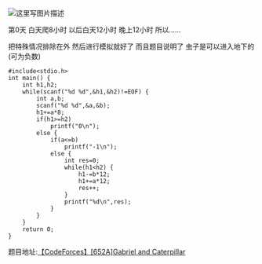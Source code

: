 ![这里写图片描述](http://img.blog.csdn.net/20160407224239299)

第0天 白天爬8小时
以后白天12小时 晚上12小时
所以……

把特殊情况排除在外
然后进行模拟就好了
而且题目说明了
虫子是可以进入地下的(可为负数)

```
#include<stdio.h>
int main() {
	int h1,h2;
	while(scanf("%d %d",&h1,&h2)!=EOF) {
		int a,b;
		scanf("%d %d",&a,&b);
		h1+=a*8;
		if(h1>=h2)
			printf("0\n");
		else {
			if(a<=b)
				printf("-1\n");
			else {
				int res=0;
				while(h1<h2) {
					h1-=b*12;
					h1+=a*12;
					res++;
				}
				printf("%d\n",res);
			}
		}
	}
	return 0;
}
```

题目地址:[【CodeForces】[652A]Gabriel and Caterpillar](http://codeforces.com/problemset/problem/652/A)